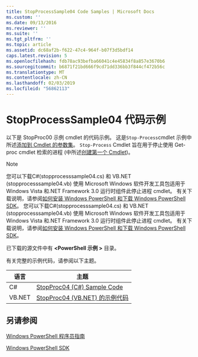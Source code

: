 ```yaml
---
title: StopProcessSample04 Code Samples | Microsoft Docs
ms.custom: ''
ms.date: 09/13/2016
ms.reviewer: ''
ms.suite: ''
ms.tgt_pltfrm: ''
ms.topic: article
ms.assetid: dc68af2b-f622-47c4-964f-b07f3d5bdf14
caps.latest.revision: 5
ms.openlocfilehash: fdb78ac93befba66041c4e45834f8a857e3670b6
ms.sourcegitcommit: b6871f21bd666f9cd71dd336bb3f844cf472b56c
ms.translationtype: MT
ms.contentlocale: zh-CN
ms.lasthandoff: 02/03/2019
ms.locfileid: "56862113"
---
```

# <a name="stopprocesssample04-code-samples"></a>StopProcessSample04 代码示例

以下是 StopProc00 示例 cmdlet 的代码示例。 这是`Stop-Process`cmdlet 示例中所述[添加到 Cmdlet 的参数集](../cmdlet/adding-parameter-sets-to-a-cmdlet.md)。 `Stop-Process` Cmdlet 旨在用于停止使用 Get-proc cmdlet 检索的进程 (中所述[创建第一个 Cmdlet](../cmdlet/creating-a-cmdlet-without-parameters.md))。

> [!NOTE]
> 您可以下载C#(stopprocesssample04.cs) 和 VB.NET (stopprocesssample04.vb) 使用 Microsoft Windows 软件开发工具包适用于 Windows Vista 和.NET Framework 3.0 运行时组件此停止进程 cmdlet。 有关下载说明，请参阅[如何安装 Windows PowerShell 和下载 Windows PowerShell SDK](/powershell/developer/installing-the-windows-powershell-sdk)。
> 您可以下载C#(stopprocesssample04.cs) 和 VB.NET (stopprocesssample04.vb) 使用 Microsoft Windows 软件开发工具包适用于 Windows Vista 和.NET Framework 3.0 运行时组件此停止进程 cmdlet。 有关下载说明，请参阅[如何安装 Windows PowerShell 和下载 Windows PowerShell SDK](/powershell/developer/installing-the-windows-powershell-sdk)。
>
> 已下载的源文件中有 **\<PowerShell 示例 >** 目录。

有关完整的示例代码，请参阅以下主题。

|语言|主题|
|--------------|-----------|
|C#|[StopProc04 (C#) Sample Code](./stopprocesssample04-csharp-sample-code.md)|
|VB.NET|[StopProc04 (VB.NET) 的示例代码](./stopprocesssample04-vb-net-sample-code.md)|

## <a name="see-also"></a>另请参阅

[Windows PowerShell 程序员指南](./windows-powershell-programmer-s-guide.md)

[Windows PowerShell SDK](../windows-powershell-reference.md)